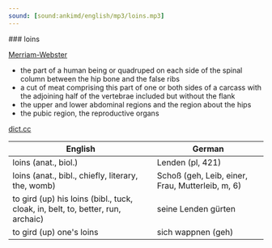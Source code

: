 ```yaml
---
sound: [sound:ankimd/english/mp3/loins.mp3]
---
```


\### loins

[Merriam-Webster](https://www.merriam-webster.com/dictionary/loins)

- the part of a human being or quadruped on each side of the spinal column between the hip bone and the false ribs
- a cut of meat comprising this part of one or both sides of a carcass with the adjoining half of the vertebrae included but without the flank
- the upper and lower abdominal regions and the region about the hips
- the pubic region, the reproductive organs

[dict.cc](https://www.dict.cc/loins)

| English        | German       |
| -------------- | ------------ |
| loins (anat., biol.) | Lenden (pl, 421) |
| loins (anat., bibl., chiefly, literary, the, womb) | Schoß (geh, Leib, einer, Frau, Mutterleib, m, 6) |
| to gird (up) his loins (bibl., tuck, cloak, in, belt, to, better, run, archaic) | seine Lenden gürten |
| to gird (up) one's loins | sich wappnen (geh) |
